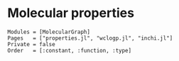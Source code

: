 
# Molecular properties

```@autodocs
Modules = [MolecularGraph]
Pages   = ["properties.jl", "wclogp.jl", "inchi.jl"]
Private = false
Order   = [:constant, :function, :type]
```
